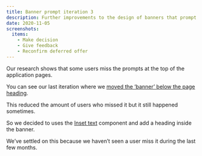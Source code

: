 ```yaml
---
title: Banner prompt iteration 3
description: Further improvements to the design of banners that prompt users to take action
date: 2020-11-05
screenshots:
  items:
    - Make decision
    - Give feedback
    - Reconfirm deferred offer
---
```


Our research shows that some users miss the prompts at the top of the application pages.

You can see our last iteration where we [moved the ‘banner’ below the page heading](/manage-teacher-training-applications/banner-prompt-iteration/).

This reduced the amount of users who missed it but it still happened sometimes.

So we decided to uses the [Inset text](https://design-system.service.gov.uk/components/inset-text/) component and add a heading inside the banner.

We’ve settled on this because we haven’t seen a user miss it during the last few months.
